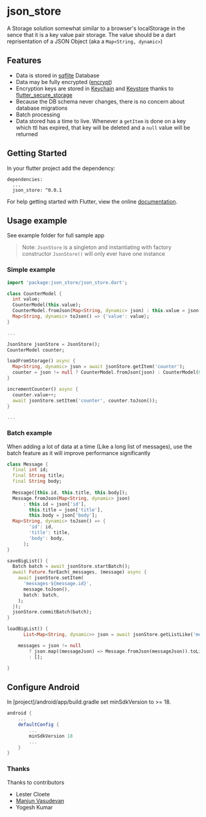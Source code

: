 # json_store

A Storage solution somewhat similar to a browser's localStorage in the sence that it is a key value pair storage. The value should be a dart reprisentation of a JSON Object (aka a `Map<String, dynamic>`)

## Features
- Data is stored in [sqflite](https://pub.dev/packages/sqflite) Database
- Data may be fully encrypted ([encrypt](https://pub.dev/packages/encrypt))
- Encryption keys are stored in [Keychain](https://developer.apple.com/documentation/security/keychain_services)  and [Keystore](https://developer.android.com/training/articles/keystore.html) thanks to [flutter_secure_storage](https://pub.dev/packages/flutter_secure_storage)
- Because the DB schema never changes, there is no concern about database migrations
- Batch processing
- Data stored has a time to live. Whenever a `getItem` is done on a key which ttl has expired, that key will be deleted and a `null` value will be returned

## Getting Started

In your flutter project add the dependency:

```
dependencies:
  ...
  json_store: ^0.0.1
```

For help getting started with Flutter, view the online [documentation](https://flutter.dev).

## Usage example
See example folder for full sample app

> Note: `JsonStore` is a singleton and instantiating with factory constructor `JsonStore()` will only ever have one instance

### Simple example
```dart
import 'package:json_store/json_store.dart';

class CounterModel {
  int value;
  CounterModel(this.value);
  CounterModel.fromJson(Map<String, dynamic> json) : this.value = json['value'];
  Map<String, dynamic> toJson() => {'value': value};
}

...

JsonStore jsonStore = JsonStore();
CounterModel counter;

loadFromStorage() async {
  Map<String, dynamic> json = await jsonStore.getItem('counter');
  counter = json != null ? CounterModel.fromJson(json) : CounterModel(0);
}

incrementCounter() async {
  counter.value++;
  await jsonStore.setItem('counter', counter.toJson());
}

...
```

### Batch example
When adding a lot of data at a time (Like a long list of messages), use the batch feature as it will improve performance significantly
```dart
class Message {
  final int id;
  final String title;
  final String body;
  
  Message([this.id, this.title, this.body]);
  Message.fromJson(Map<String, dynamic> json)
      : this.id = json['id'],
        this.title = json['title'],
        this.body = json['body'];
  Map<String, dynamic> toJson() => {
        'id': id,
        'title': title,
        'body': body,
      };
}

saveBigList() {
  Batch batch = await jsonStore.startBatch();
  await Future.forEach(_messages, (message) async {
    await jsonStore.setItem(
      'messages-${message.id}',
      message.toJson(),
      batch: batch,
    );
  });
  jsonStore.commitBatch(batch);
}

loadBigList() {
      List<Map<String, dynamic>> json = await jsonStore.getListLike('messages-%');

    messages = json != null
        ? json.map((messageJson) => Message.fromJson(messageJson)).toList()
        : [];

}
```

## Configure Android
In [project]/android/app/build.gradle set minSdkVersion to >= 18.
```gradle
android {
    ...
    defaultConfig {
        ...
        minSdkVersion 18
        ...
    }
}
```

### Thanks
Thanks to contributors
- Lester Cloete
- [Manjun Vasudevan](https://github.com/devmanjun)
- Yogesh Kumar